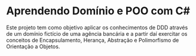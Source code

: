 # Aprendendo Domínio e POO com C#

Este projeto tem como objetivo aplicar os conhecimentos de DDD através de um domínio fictício de uma agência bancária e a partir daí exercitar os conceitos de Encapsulamento, Herança, Abstração e Polimorfismo de Orientação a Objetos.
